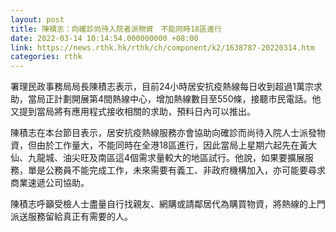 ```yaml
---
layout: post
title: 陳積志：向確診尚待入院者派物資　不能同時18區進行
date: 2022-03-14 10:14:54.000000000 +08:00
link: https://news.rthk.hk/rthk/ch/component/k2/1638787-20220314.htm
categories: rthk
---
```


署理民政事務局局長陳積志表示，目前24小時居安抗疫熱線每日收到超過1萬宗求助，當局正計劃開展第4間熱線中心，增加熱線數目至550條，接聽市民電話。他又提到當局將有應用程式接收相關的求助，預料日內可以推出。

陳積志在本台節目表示，居安抗疫熱線服務亦會協助向確診而尚待入院人士派發物資，但由於工作量大，不能同時在全港18區進行，因此當局上星期六起先在黃大仙、九龍城、油尖旺及南區這4個需求量較大的地區試行。他說，如果要擴展服務，單是公務員不能完成工作，未來需要有義工、非政府機構加入，亦可能要尋求商業速遞公司協助。

陳積志呼籲受檢人士盡量自行找親友、網購或請鄰居代為購買物資，將熱線的上門派送服務留給真正有需要的人。

